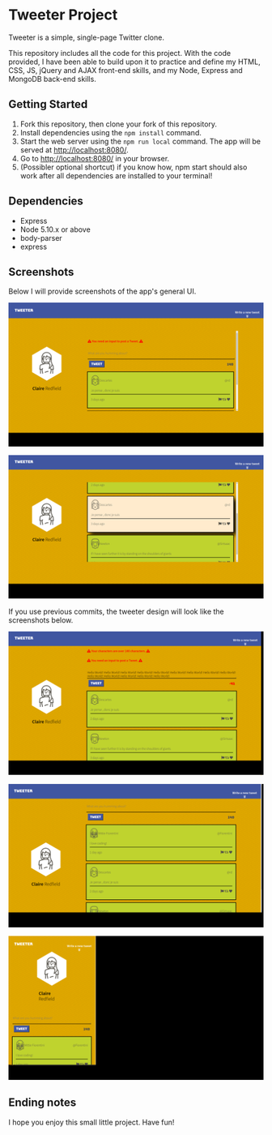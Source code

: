 # Tweeter Project

Tweeter is a simple, single-page Twitter clone.

This repository includes all the code for this project. With the code provided, I have been able to build upon it to practice and define my HTML, CSS, JS, jQuery and AJAX front-end skills, and my Node, Express and MongoDB back-end skills. 

## Getting Started

1. Fork this repository, then clone your fork of this repository.
2. Install dependencies using the `npm install` command.
3. Start the web server using the `npm run local` command. The app will be served at <http://localhost:8080/>.
4. Go to <http://localhost:8080/> in your browser.
5. (Possibler optional shortcut) if you know how, npm start should also work after all dependencies are installed to your terminal!

## Dependencies

- Express
- Node 5.10.x or above
- body-parser
- express

## Screenshots

Below I will provide screenshots of the app's general UI.

!["Possible error messages users will see"](https://github.com/Gordonamaka/tweeter/blob/master/docs/Error-message.png?raw=true)

!["Scrolling through tweets section"](https://github.com/Gordonamaka/tweeter/blob/master/docs/Scrolling-thru-tweets.png?raw=true)

If you use previous commits, the tweeter design will look like the screenshots below.

!["Possible error messages users will see"](https://github.com/Gordonamaka/tweeter/blob/master/docs/Possible-error-messages.png?raw=true)

!["After new tweet posted"](https://github.com/Gordonamaka/tweeter/blob/master/docs/After-new-tweet-posted.png?raw=true)

!["Response design example"](https://github.com/Gordonamaka/tweeter/blob/master/docs/Response-design-example.png?raw=true)


## Ending notes

I hope you enjoy this small little project. Have fun!
